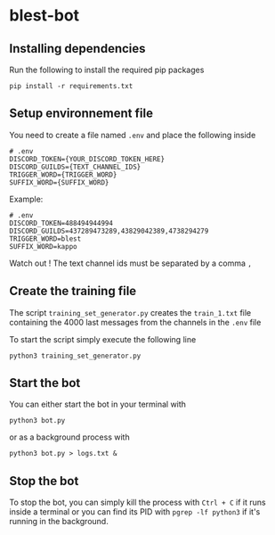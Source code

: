 # blest-bot

## Installing dependencies

Run the following to install the required pip packages

`pip install -r requirements.txt`

## Setup environnement file

You need to create a file named `.env` and place the following inside

```
# .env
DISCORD_TOKEN={YOUR_DISCORD_TOKEN_HERE}
DISCORD_GUILDS={TEXT_CHANNEL_IDS}
TRIGGER_WORD={TRIGGER_WORD}
SUFFIX_WORD={SUFFIX_WORD}
```

Example:

```
# .env
DISCORD_TOKEN=488494944994
DISCORD_GUILDS=437289473289,43829042389,4738294279
TRIGGER_WORD=blest
SUFFIX_WORD=kappo
```
Watch out ! The text channel ids must be separated by a comma `,`

## Create the training file

The script `training_set_generator.py` creates the `train_1.txt` file containing the 4000 last messages from the channels in the `.env` file

To start the script simply execute the following line

`python3 training_set_generator.py`

## Start the bot

You can either start the bot in your terminal with

`python3 bot.py`

or as a background process with 

`python3 bot.py > logs.txt &`

## Stop the bot

To stop the bot, you can simply kill the process with `Ctrl + C` if it runs inside a terminal or you can find its PID with `pgrep -lf python3` if it's running in the background.
